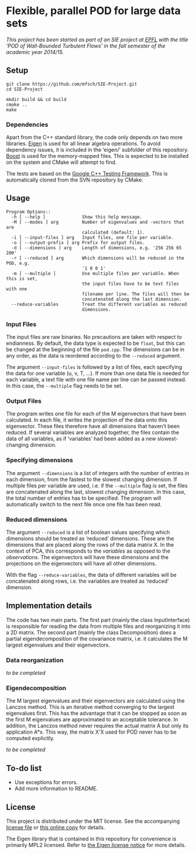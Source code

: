 Flexible, parallel POD for large data sets
==========================================

*This project has been started as part of an SIE project at [EPFL](http://www.epfl.ch) with the title ‘POD of Wall-Bounded Turbulent Flows’ in the fall semester of the academic year 2014/15.*


Setup
-----

    git clone https://github.com/mfsch/SIE-Project.git
    cd SIE-Project

    mkdir build && cd build
    cmake ..
    make

### Dependencies

Apart from the C++ standard library, the code only depends on two more libraries. [Eigen](http://eigen.tuxfamily.org/) is used for all linear algebra operations. To avoid dependency issues, it is included in the ‘eigen/’ subfolder of this repository. [Boost](http://www.boost.org/) is used for the memory-mapped files. This is expected to be installed on the system and CMake will attempt to find.

The tests are based on the [Google C++ Testing Framework](https://code.google.com/p/googletest/). This is automatically cloned from the SVN repository by CMake.


Usage
-----

    Program Options::
      -h [ --help ]              Show this help message.
      -M [ --modes ] arg         Number of eigenvalues and -vectors that are 
                                 calculated (default: 1).
      -i [ --input-files ] arg   Input files, one file per variable.
      -o [ --output-prefix ] arg Prefix for output files.
      -d [ --dimensions ] arg    Length of dimensions, e.g. '256 256 65 200'
      -r [ --reduced ] arg       Which dimensions will be reduced in the POD, e.g. 
                                 '1 0 0 1'
      -m [ --multiple ]          Use multiple files per variable. When this is set,
                                 the input files have to be text files with one 
                                 filename per line. The files will then be 
                                 concatenated along the last dimension.
      --reduce-variables         Treat the different variables as reduced 
                                 dimensions.

### Input Files

The input files are raw binaries. No precautions are taken with respect to endianness. By default, the data type is expected to be `float`, but this can be changed at the beginning of the file `pod.cpp`. The dimensions can be in any order, as the data is reordered according to the `--reduced` argument.

The argument `--input-files` is followed by a list of files, each specifying the data for one variable (u, v, T, ...). If more than one data file is needed for each variable, a text file with one file name per line can be passed instead. In this case, the `--multiple` flag needs to be set.

### Output Files

The program writes one file for each of the M eigenvectors that have been calculated. In each file, it writes the projection of the data onto this eigenvector. These files therefore have all dimensions that haven’t been reduced. If several variables are analyzed together, the files contain the data of all variables, as if ‘variables’ had been added as a new slowest-changing dimension.

### Specifying dimensions

The argument `--dimensions` is a list of integers with the number of entries in each dimension, from the fastest to the slowest changing dimension. If multiple files per variable are used, i.e. if the `--multiple` flag is set, the files are concatenated along the last, slowest changing dimension. In this case, the total number of entries has to be specified. The program will automatically switch to the next file once one file has been read.

### Reduced dimensions

The argument `--reduced` is a list of boolean values specifying which dimensions should be treated as ‘reduced’ dimensions. These are the dimensions that are placed along the rows of the data matrix X. In the context of PCA, this corresponds to the *variables* as opposed to the *observations*. The eigenvectors will have these dimensions and the projections on the eigenvectors will have all other dimensions.

With the flag `--reduce-variables`, the data of different variables will be concatenated along rows, i.e. the variables are treated as ‘reduced’ dimension.


Implementation details
----------------------

The code has two main parts. The first part (mainly the class InputInterface) is responsible for reading the data from multiple files and reorganizing it into a 2D matrix. The second part (mainly the class Decomposition) does a partial eigendecomposition of the covariance matrix, i.e. it calculates the M largest eigenvalues and their eigenvectors.


### Data reorganization
*to be completed*


### Eigendecomposition
The M largest eigenvalues and their eigenvectors are calculated using the Lanczos method. This is an iterative method converging to the largest eigenvalues first. This has the advantage that it can be stopped as soon as the first M eigenvalues are approximated to an acceptable tolerance. In addition, the Lanczos method never requires the actual matrix A but only its application A\*x. This way, the matrix X'X used for POD never has to be computed explicitly.

*to be completed*


To-do list
----------

* Use exceptions for errors.
* Add more information to README.


License
-------
This project is distributed under the MIT license. See the accompanying [license file](LICENSE) or [this online copy](http://opensource.org/licenses/MIT) for details.

The Eigen library that is contained in this repository for convenience is primarily MPL2 licensed. Refer to [the Eigen license notice](eigen/COPYING.README) for more details.
